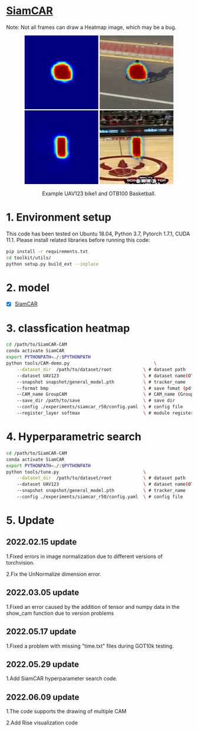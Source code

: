 # [SiamCAR](https://openaccess.thecvf.com/content_CVPR_2020/html/Guo_SiamCAR_Siamese_Fully_Convolutional_Classification_and_Regression_for_Visual_Tracking_CVPR_2020_paper.html)

Note: Not all frames can draw a Heatmap image, which may be a bug.

<div align="center">
  <img src="CAM/heatmap000095.bmp" width="200px" />
  <img src="CAM/fusion000095.bmp" width="200px" />
  <img src="CAM/heatmapBasketball.bmp" width="200px" />
  <img src="CAM/fusionBasketball.bmp" width="200px" />
  <p>Example UAV123 bike1 and OTB100 Basketball.</p>
</div>

# 1. Environment setup
This code has been tested on Ubuntu 18.04, Python 3.7, Pytorch 1.7.1, CUDA 11.1.
Please install related libraries before running this code: 
```bash
pip install -r requirements.txt
cd toolkit/utils/
python setup.py build_ext --inplace
```

# 2. model
- [x] [SiamCAR](https://github.com/ohhhyeahhh/SiamCAR)

# 3. classfication heatmap
```bash 
cd /path/to/SiamCAR-CAM
conda activate SiamCAR
export PYTHONPATH=./:$PYTHONPATH
python tools/CAM-demo.py                                \
	--dataset_dir  /path/to/dataset/root            \ # dataset path
	--dataset UAV123                                \ # dataset name(OTB100, GOT-10k, LaSOT, UAV123)
	--snapshot snapshot/general_model.pth           \ # tracker_name
	--format bmp                                    \ # save fomat (pdf,png,jpg,bmp)   
	--CAM_name GroupCAM                             \ # CAM_name (GroupCAM, GradCAM, GradCAMpp, SmoothGradCAM, ScoreCAM)  
	--save_dir /path/to/save                        \ # save dir
	--config ./experiments/siamcar_r50/config.yaml  \ # config file
	--register_layer softmax                        \ # module register name
```

# 4. Hyperparametric search
```bash 
cd /path/to/SiamCAR-CAM
conda activate SiamCAR
export PYTHONPATH=./:$PYTHONPATH
python tools/tune.py                                \
	--dataset_dir  /path/to/dataset/root            \ # dataset path
	--dataset UAV123                                \ # dataset name(OTB100, LaSOText, LaSOT, UAV123, VOT2016, VOT2018, VOT2019)
	--snapshot snapshot/general_model.pth           \ # tracker_name
	--config ./experiments/siamcar_r50/config.yaml  \ # config file
```
# 5. Update
## 2022.02.15 update
1.Fixed errors in image normalization due to different versions of torchvision.
  
2.Fix the UnNormalize dimension error.
## 2022.03.05 update
1.Fixed an error caused by the addition of tensor and numpy data in the show_cam function due to version problems
  
## 2022.05.17 update
1.Fixed a problem with missing "time.txt" files during GOT10k testing.
  
## 2022.05.29 update
1.Add SiamCAR hyperparameter search code.
  
## 2022.06.09 update
1.The code supports the drawing of multiple CAM

2.Add Rise visualization code
